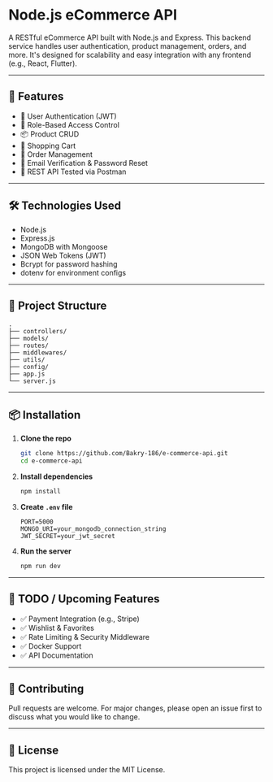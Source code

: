 # Node.js eCommerce API

A RESTful eCommerce API built with Node.js and Express. This backend service handles user authentication, product management, orders, and more. It's designed for scalability and easy integration with any frontend (e.g., React, Flutter).

---

## 🚀 Features

- 🔐 User Authentication (JWT)
- 👤 Role-Based Access Control
- 📦 Product CRUD
- 🛒 Shopping Cart
- 📃 Order Management
- 📧 Email Verification & Password Reset
- 🧪 REST API Tested via Postman

---

## 🛠️ Technologies Used

- Node.js
- Express.js
- MongoDB with Mongoose
- JSON Web Tokens (JWT)
- Bcrypt for password hashing
- dotenv for environment configs

---

## 📁 Project Structure

```
.
├── controllers/
├── models/
├── routes/
├── middlewares/
├── utils/
├── config/
├── app.js
└── server.js
```

---

## 📦 Installation

1. **Clone the repo**

   ```bash
   git clone https://github.com/Bakry-186/e-commerce-api.git
   cd e-commerce-api
   ```

2. **Install dependencies**

   ```bash
   npm install
   ```

3. **Create `.env` file**

   ```env
   PORT=5000
   MONGO_URI=your_mongodb_connection_string
   JWT_SECRET=your_jwt_secret
   ```

4. **Run the server**
   ```bash
   npm run dev
   ```

---

## 📌 TODO / Upcoming Features

- ✅ Payment Integration (e.g., Stripe)
- ✅ Wishlist & Favorites
- ✅ Rate Limiting & Security Middleware
- ✅ Docker Support
- ✅ API Documentation

---

## 🤝 Contributing

Pull requests are welcome. For major changes, please open an issue first to discuss what you would like to change.

---

## 📝 License

This project is licensed under the MIT License.
